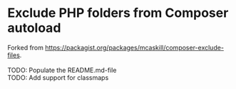 # Exclude PHP folders from Composer autoload

Forked from https://packagist.org/packages/mcaskill/composer-exclude-files. <br>
<br>
TODO: Populate the README.md-file<br>
TODO: Add support for classmaps
